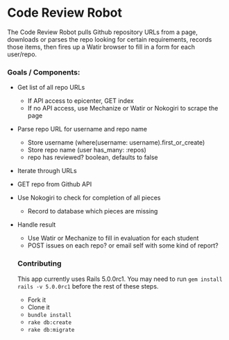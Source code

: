 Code Review Robot
==

The Code Review Robot pulls Github repository URLs from a page, downloads or parses the repo looking for certain requirements, records those items, then fires up a Watir browser to fill in a form for each user/repo.

### Goals / Components:
* Get list of all repo URLs
  * If API access to epicenter, GET index
  * If no API access, use Mechanize or Watir or Nokogiri to scrape the page

* Parse repo URL for username and repo name
  * Store username (where(username: username).first_or_create)
  * Store repo name (user has_many: :repos)
  * repo has reviewed? boolean, defaults to false

* Iterate through URLs

* GET repo from Github API

* Use Nokogiri to check for completion of all pieces
  * Record to database which pieces are missing

* Handle result
  * Use Watir or Mechanize to fill in evaluation for each student
  * POST issues on each repo? or email self with some kind of report?

  ### Contributing

  This app currently uses Rails 5.0.0rc1. You may need to run `gem install rails -v 5.0.0rc1` before the rest of these steps.

  * Fork it
  * Clone it
  * `bundle install`
  * `rake db:create`
  * `rake db:migrate`